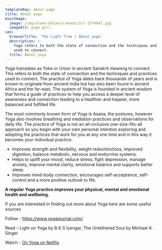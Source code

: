 ```yaml
---
templateKey: about-page
title: About yoga
mainImage:
  image: /img/alone-balance-beautiful-1574647.jpg
  imageAlt: yoga girl.
seo:
  browserTitle: 'The Light Tree | About yoga'
  description: >-
    Yoga refers to both the state of connection and the techniques and practices
    used to connect.
  title: About yoga
---
```

Yoga translates as Yoke or Union in ancient Sanskrit meaning to connect. This refers to both the state of connection and the techniques and practices used to connect. The practice of Yoga dates back thousands of years and is known to originate from ancient India but has also been found in ancient Africa and the far-east. The system of Yoga is founded in ancient wisdom that forms a guide of practices to help you access a deeper level of awareness and connection leading to a healthier and happier, more balanced and fulfilled life. 

The most commonly known form of Yoga is Asana, the postures, however Yoga also involves breathing and mediation practices and observations for daily life. The practice of Yoga is not an all-inclusive one-size-fits-all approach so you begin with your own personal intention exploring and adopting the practices that work for you at any one time and in this way it becomes your individual practice.

* Improves strength and flexibility, weight reduction/loss, improved digestion, balance metabolic, nervous and endocrine systems.
* Helps to uplift your mood, reduce stress, fight depression, manage anxiety, improve mental clarity, emotional balance and supports better sleep.
* Improves mind-body connection, encourages self-acceptance, self-control and a more positive outlook to life.

**A regular Yoga practice improves your physical, mental and emotional health and wellbeing.**

If you are interested in finding out more about Yoga here are some useful sources

Follow - [https://www.yogajournal.com/ 
](https://www.yogajournal.com/)

Read – Light on Yoga by B.K.S Iyengar, The Untethered Soul by Michael A. Singer

Watch - [On Yoga on Netflix](https://www.netflix.com/title/80187188)



##
